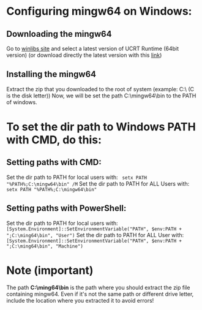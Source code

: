 # Configuring mingw64 on Windows:
## Downloading the mingw64
Go to [winlibs site](https://winlibs.com/) and select a latest version of UCRT Runtime (64bit version) (or download directly the latest version with this [link](https://github.com/brechtsanders/winlibs_mingw/releases/download/15.1.0posix-13.0.0-ucrt-r2/winlibs-i686-posix-dwarf-gcc-15.1.0-mingw-w64ucrt-13.0.0-r2.zip))
## Installing the mingw64
Extract the zip that you downloaded to the root of system (example: C:\ (C is the disk letter))
Now, we will be set the path C:\mingw64\bin to the PATH of windows.
# To set the dir path to Windows PATH with CMD, do this:
## Setting paths with CMD:
Set the dir path to PATH for local users with: ``` setx PATH "%PATH%;C:\mingw64\bin" /M```
Set the dir path to PATH for ALL Users with: ``` setx PATH "%PATH%;C:\mingw64\bin" ```
## Setting paths with PowerShell:
Set the dir path to PATH for local users with: ``` [System.Environment]::SetEnvironmentVariable("PATH", $env:PATH + ";C:\ming64\bin", "User") ```
Set the dir path to PATH for ALL User with: ``` [System.Environment]::SetEnvironmentVariable("PATH", $env:PATH + ";C:\ming64\bin", "Machine") ```
# Note (important)
The path **C:\ming64\bin** is the path where you should extract the zip file containing mingw64. Even if it's not the same path or different drive letter, include the location where you extracted it to avoid errors!
